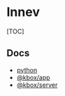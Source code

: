 # Innev

[TOC]

## Docs
- [python](docs/python/index.md)
- [@kbox/app](docs/kbox/app/index.html)
- [@kbox/server](docs/kbox/server/index.html)